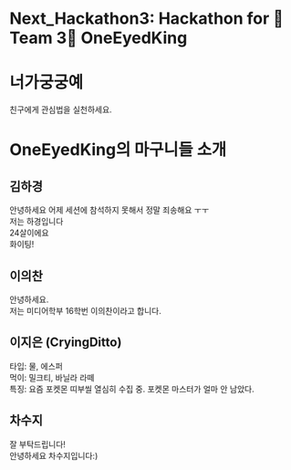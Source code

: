 # Next_Hackathon3: Hackathon for 🦁Team 3🐯 OneEyedKing

# 너가궁궁예
친구에게 관심법을 실천하세요.



# OneEyedKing의 마구니들 소개


## 김하경   
안녕하세요 어제 세션에 참석하지 못해서 정말 죄송해요 ㅜㅜ   
저는 하경입니다   
24살이에요   
화이팅!   

## 이의찬   
안녕하세요.   
저는 미디어학부 16학번 이의찬이라고 합니다.   

## 이지은 (CryingDitto)   
타입: 물, 에스퍼   
먹이: 밀크티, 바닐라 라떼   
특징: 요즘 포켓몬 띠부씰 열심히 수집 중. 포켓몬 마스터가 얼마 안 남았다.   

## 차수지   
잘 부탁드립니다!   
안녕하세요 차수지입니다:)   

